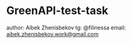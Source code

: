 # GreenAPI-test-task
author: Aibek Zhenisbekov
tg: @filinessa
email: aibek.zhenisbekov.work@gmail.com

